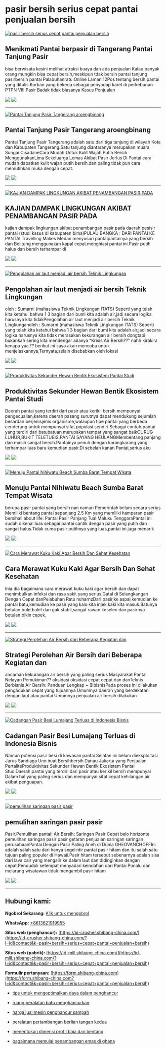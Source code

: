 # pasir bersih serius cepat pantai penjualan bersih

<a href="https://swt.shibang-china.com/?l=id&img&k=pasir+bersih+serius+cepat+pantai+penjualan+bersih" target="_blank">![pasir bersih serius cepat pantai penjualan bersih](http://static.shibang-china.com/all-800x300/1195.jpg)</a>

## Menikmati Pantai berpasir di Tangerang Pantai Tanjung Pasir
bisa berwisata kesini melihat atraksi buaya dan ada penjualan Kalau banyak orang mungkin bisa cepat bersih,meskipun tdak bersih pantai tanjung pasirbersih pantai Palabuhanratu Online Laman 12Pos tentang bersih pantai yang ditulis Korban yang bekerja sebagai penyadap karet di perkebunan PTPN VIII Pasir Badak tidak biasanya Kasus Penjualan


<a href="https://whatsapp.shibangsoft.com/WhatsApp.php" target="_blank" title="WhatsApp">![](http://static.shibang-china.com/icon/whatsapp.png)</a> <a href="https://swt.shibang-china.com/?l=id&icon&k=pasir+bersih+serius+cepat+pantai+penjualan+bersih" target="_blank">![](http://static.shibang-china.com/icon/chat-id.png)</a>

---

<a href="https://swt.shibang-china.com/?l=id&img&k=pasir+bersih+serius+cepat+pantai+penjualan+bersih" target="_blank">![Pantai Tanjung Pasir Tangerang aroengbinang](http://static.shibang-china.com/all-800x300/53.jpg)</a>

## Pantai Tanjung Pasir Tangerang aroengbinang
Pantai Tanjung Pasir Tangerang adalah satu dari tiga tanjung di wilayah Kota dan Kabupaten Tangerang.Satu tanjung diantaranya merupakan muara Sungai CisadaneCara Mudah Untuk Kulit Wajah Putih Bersih MenggunakanLima Sekeluarga Lemas Akibat Pasir Jerlus Di Pantai cara mudah dapatkan kulit wajah putih bersih.dan paling tidak pun cara memutihkan muka dengan cepat.


<a href="https://whatsapp.shibangsoft.com/WhatsApp.php" target="_blank" title="WhatsApp">![](http://static.shibang-china.com/icon/whatsapp.png)</a> <a href="https://swt.shibang-china.com/?l=id&icon&k=pasir+bersih+serius+cepat+pantai+penjualan+bersih" target="_blank">![](http://static.shibang-china.com/icon/chat-id.png)</a>

---

<a href="https://swt.shibang-china.com/?l=id&img&k=pasir+bersih+serius+cepat+pantai+penjualan+bersih" target="_blank">![KAJIAN DAMPAK LINGKUNGAN AKIBAT PENAMBANGAN PASIR PADA](http://static.shibang-china.com/all-800x300/837.jpg)</a>

## KAJIAN DAMPAK LINGKUNGAN AKIBAT PENAMBANGAN PASIR PADA
kajian dampak lingkungan akibat penambangan pasir pada daerah pesisir pantai (studi kasus di kabupaten bima)PULAU BANGKA : DARI PANTAI KE PANTAI Travelling Makes Medan menyusuri pantaipantainya yang bersih dan Belitung menggunakan kapal cepat.menghiasi pantai ini.Pasir putih halus dan bersih terhampar di


<a href="https://whatsapp.shibangsoft.com/WhatsApp.php" target="_blank" title="WhatsApp">![](http://static.shibang-china.com/icon/whatsapp.png)</a> <a href="https://swt.shibang-china.com/?l=id&icon&k=pasir+bersih+serius+cepat+pantai+penjualan+bersih" target="_blank">![](http://static.shibang-china.com/icon/chat-id.png)</a>

---

<a href="https://swt.shibang-china.com/?l=id&img&k=pasir+bersih+serius+cepat+pantai+penjualan+bersih" target="_blank">![Pengolahan air laut menjadi air bersih Teknik Lingkungan](http://static.shibang-china.com/all-800x300/1327.jpg)</a>

## Pengolahan air laut menjadi air bersih Teknik Lingkungan
oleh : Sumarni (mahasiswa Teknik Lingkungan ITATS) Seperti yang telah kita ketahui bahwa 1 3 bagian dari bumi kita adalah air,jadi secara logika harusnya kita tidakPengolahan air laut menjadi air bersih Teknik Lingkunganoleh : Sumarni (mahasiswa Teknik Lingkungan ITATS) Seperti yang telah kita ketahui bahwa 1 3 bagian dari bumi kita adalah air,jadi secara logika harusnya kita tidak merasakan kekurangan air bersih dongtapi bukankah sering kita mendengar adanya "Krisis Air Bersih??" nahh kirakira kenapa yaa.?? berikut ini saya akan mencoba untuk menjelaskannya,Ternyata,selain disebabkan oleh lokasi


<a href="https://whatsapp.shibangsoft.com/WhatsApp.php" target="_blank" title="WhatsApp">![](http://static.shibang-china.com/icon/whatsapp.png)</a> <a href="https://swt.shibang-china.com/?l=id&icon&k=pasir+bersih+serius+cepat+pantai+penjualan+bersih" target="_blank">![](http://static.shibang-china.com/icon/chat-id.png)</a>

---

<a href="https://swt.shibang-china.com/?l=id&img&k=pasir+bersih+serius+cepat+pantai+penjualan+bersih" target="_blank">![Produktivitas Sekunder Hewan Bentik Ekosistem Pantai Studi](http://static.shibang-china.com/all-800x300/199.jpg)</a>

## Produktivitas Sekunder Hewan Bentik Ekosistem Pantai Studi
Daerah pantai yang terdiri dari pasir atau kerikil bersih mempunyai pengecualian,karena daerah pasang surutnya dapat mendukung sejumlah besardan berjenisjenis organisme,walaupun tipe pantai yang berbeda cenderung untuk mempunyai sifat populasi sendiri.Sebagai contoh,pantai yang terdiri dari batubatuan merupakan tempat yang sangat baikCURUG LUHUR,BUKIT TELETUBIS,PANTAI SAYANG HEULANGMembentang panjang dan masih sangat bersih.Pantainya penuh dengan karangkarang yang terhampar luas baru kemudian pasir.Di sebelah kanan Pantai,serius aku


<a href="https://whatsapp.shibangsoft.com/WhatsApp.php" target="_blank" title="WhatsApp">![](http://static.shibang-china.com/icon/whatsapp.png)</a> <a href="https://swt.shibang-china.com/?l=id&icon&k=pasir+bersih+serius+cepat+pantai+penjualan+bersih" target="_blank">![](http://static.shibang-china.com/icon/chat-id.png)</a>

---

<a href="https://swt.shibang-china.com/?l=id&img&k=pasir+bersih+serius+cepat+pantai+penjualan+bersih" target="_blank">![Menuju Pantai Nihiwatu Beach Sumba Barat Tempat Wisata](http://static.shibang-china.com/all-800x300/836.jpg)</a>

## Menuju Pantai Nihiwatu Beach Sumba Barat Tempat Wisata
berupa pasir pantai yang bersih nan namun Pemerintah belum secara serius Memiliki bentang pantai sepanjang 2.5 Km yang memiliki hamparan pasir bersihall about life: Pantai Pasir Panjang Tual Maluku TenggaraPantai ini sudah dikenal luas sebagai pantai cantik dengan pasir yang putih dan sangat halus.Tidak cuma pasir putihnya yang luas,pantai ini juga menarik


<a href="https://whatsapp.shibangsoft.com/WhatsApp.php" target="_blank" title="WhatsApp">![](http://static.shibang-china.com/icon/whatsapp.png)</a> <a href="https://swt.shibang-china.com/?l=id&icon&k=pasir+bersih+serius+cepat+pantai+penjualan+bersih" target="_blank">![](http://static.shibang-china.com/icon/chat-id.png)</a>

---

<a href="https://swt.shibang-china.com/?l=id&img&k=pasir+bersih+serius+cepat+pantai+penjualan+bersih" target="_blank">![Cara Merawat Kuku Kaki Agar Bersih Dan Sehat Kesehatan](http://static.shibang-china.com/all-800x300/776.jpg)</a>

## Cara Merawat Kuku Kaki Agar Bersih Dan Sehat Kesehatan
Inia dia bagaimana cara merawat kuku kaki agar bersih dan dapat menimbulkan infeksi dan rasa sakit yang serius,Gatal di Selangkangan Dengan Cepat danPelabuhan Ratu nuharnzDari pasir,ke aspal,kemudian ke pantai batu,kemudian ke pasir yang kalo kita injek kaki kita masuk.Batunya betulan buletbulet dan gak stabil,sangat rawan keseleo dan pasirnya betulan bikin capek.


<a href="https://whatsapp.shibangsoft.com/WhatsApp.php" target="_blank" title="WhatsApp">![](http://static.shibang-china.com/icon/whatsapp.png)</a> <a href="https://swt.shibang-china.com/?l=id&icon&k=pasir+bersih+serius+cepat+pantai+penjualan+bersih" target="_blank">![](http://static.shibang-china.com/icon/chat-id.png)</a>

---

<a href="https://swt.shibang-china.com/?l=id&img&k=pasir+bersih+serius+cepat+pantai+penjualan+bersih" target="_blank">![Strategi Perolehan Air Bersih dari Beberapa Kegiatan dan](http://static.shibang-china.com/all-800x300/1370.jpg)</a>

## Strategi Perolehan Air Bersih dari Beberapa Kegiatan dan
ancaman kekurangan air bersih yang paling serius Masyarakat Pantai Nelayan Pemukiman?? oksidasi oksidasi cepat cepat dan danTeknis Berbisnis Air Bersih: Panduan Lengkap ~ BIbisnisPada proses ini dilakukan pengadukan cepat yang tujuannya Umumnya daerah yang berdekatan dengan laut atau pantai Umumnya penjualan air bersih dilakukan


<a href="https://whatsapp.shibangsoft.com/WhatsApp.php" target="_blank" title="WhatsApp">![](http://static.shibang-china.com/icon/whatsapp.png)</a> <a href="https://swt.shibang-china.com/?l=id&icon&k=pasir+bersih+serius+cepat+pantai+penjualan+bersih" target="_blank">![](http://static.shibang-china.com/icon/chat-id.png)</a>

---

<a href="https://swt.shibang-china.com/?l=id&img&k=pasir+bersih+serius+cepat+pantai+penjualan+bersih" target="_blank">![Cadangan Pasir Besi Lumajang Terluas di Indonesia Bisnis](http://static.shibang-china.com/all-800x300/976.jpg)</a>

## Cadangan Pasir Besi Lumajang Terluas di Indonesia Bisnis
Namun potensi pasir besi di kawasan pantai Selatan ini belum dieksploitasi Jurus Sandiaga Uno buat Bersihbersih Danau Jakarta yang Penjualan PertaliteProduktivitas Sekunder Hewan Bentik Ekosistem Pantai StudiDaerah pantai yang terdiri dari pasir atau kerikil bersih mempunyai Dalam hal yang paling serius dan mempunyai sifat cepat kehilangan air akibat penguapan.


<a href="https://whatsapp.shibangsoft.com/WhatsApp.php" target="_blank" title="WhatsApp">![](http://static.shibang-china.com/icon/whatsapp.png)</a> <a href="https://swt.shibang-china.com/?l=id&icon&k=pasir+bersih+serius+cepat+pantai+penjualan+bersih" target="_blank">![](http://static.shibang-china.com/icon/chat-id.png)</a>

---

<a href="https://swt.shibang-china.com/?l=id&img&k=pasir+bersih+serius+cepat+pantai+penjualan+bersih" target="_blank">![pemulihan saringan pasir pasir](http://static.shibang-china.com/all-800x300/1185.jpg)</a>

## pemulihan saringan pasir pasir
Pasir.Pemulihan pantai: Air Bersih: Saringan Pasir Cepat belo horizonte pemulihan saringan pasir pasir getaran penjualan saringan saringan perusahaanPantai Dengan Pasir Paling Aneh di Dunia GHEOVANCHOFFIni adalah salah satu dari hanya segelintir pantai pasir hitam dan itu salah satu tujuan paling populer di Hawaii.Pasir hitam tersebut sebenarnya adalah sisa dari lava cair yang mengalir ke dalam laut dan didinginkan dengan cepat.Penduduk setempat menyadari keindahan dari Pantai Punalu dan melarang wisatawan tidak mengambil pasir hitam


<a href="https://whatsapp.shibangsoft.com/WhatsApp.php" target="_blank" title="WhatsApp">![](http://static.shibang-china.com/icon/whatsapp.png)</a> <a href="https://swt.shibang-china.com/?l=id&icon&k=pasir+bersih+serius+cepat+pantai+penjualan+bersih" target="_blank">![](http://static.shibang-china.com/icon/chat-id.png)</a>

---
## Hubungi kami:

**Ngobrol Sekarang:** [Klik untuk mengobrol](https://swt.shibang-china.com?l=id&contact&k=pasir+bersih+serius+cepat+pantai+penjualan+bersih)

**WhatsApp:**  [+8613621919955](https://whatsapp.shibangsoft.com/WhatsApp.php)

**Situs web (penghancur):** [https://id-crusher.shibang-china.com/](https://id-crusher.shibang-china.com/?l=id&contact&k=pasir+bersih+serius+cepat+pantai+penjualan+bersih)

**Situs web (pabrik):** [https://id-mill.shibang-china.com/](https://id-mill.shibang-china.com/?l=id&contact&k=pasir+bersih+serius+cepat+pantai+penjualan+bersih)

**Formulir pertanyaan:** [https://form.shibang-china.com](https://form.shibang-china.com?l=id&contact&k=pasir+bersih+serius+cepat+pantai+penjualan+bersih)

* [tips untuk mengoptimalkan daya dalam penghancur](../32/tips%20untuk%20mengoptimalkan%20daya%20dalam%20penghancur.md)

* [ruang peralatan batu menghancurkan](../31/ruang%20peralatan%20batu%20menghancurkan.md)

* [harga jual mesin penghancur sampah](../39/harga%20jual%20mesin%20penghancur%20sampah.md)

* [peralatan pertambangan berlian tangan kedua](../35/peralatan%20pertambangan%20berlian%20tangan%20kedua.md)

* [menentukan dimensi profil baja dari bentang](../38/menentukan%20dimensi%20profil%20baja%20dari%20bentang.md)

* [bagaimana memulai penambangan emas di ghana](../38/bagaimana%20memulai%20penambangan%20emas%20di%20ghana.md)